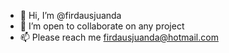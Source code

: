 - 👋 Hi, I’m @firdausjuanda
- 💞️ I’m open to collaborate on any project
- 📫 Please reach me firdausjuanda@hotmail.com

<!---
firdausjuanda/firdausjuanda is a ✨ special ✨ repository because its `README.md` (this file) appears on your GitHub profile.
You can click the Preview link to take a look at your changes.
--->
